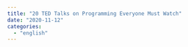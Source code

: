 ```yaml
---
title: "20 TED Talks on Programming Everyone Must Watch"
date: "2020-11-12"
categories: 
  - "english"
---
```



